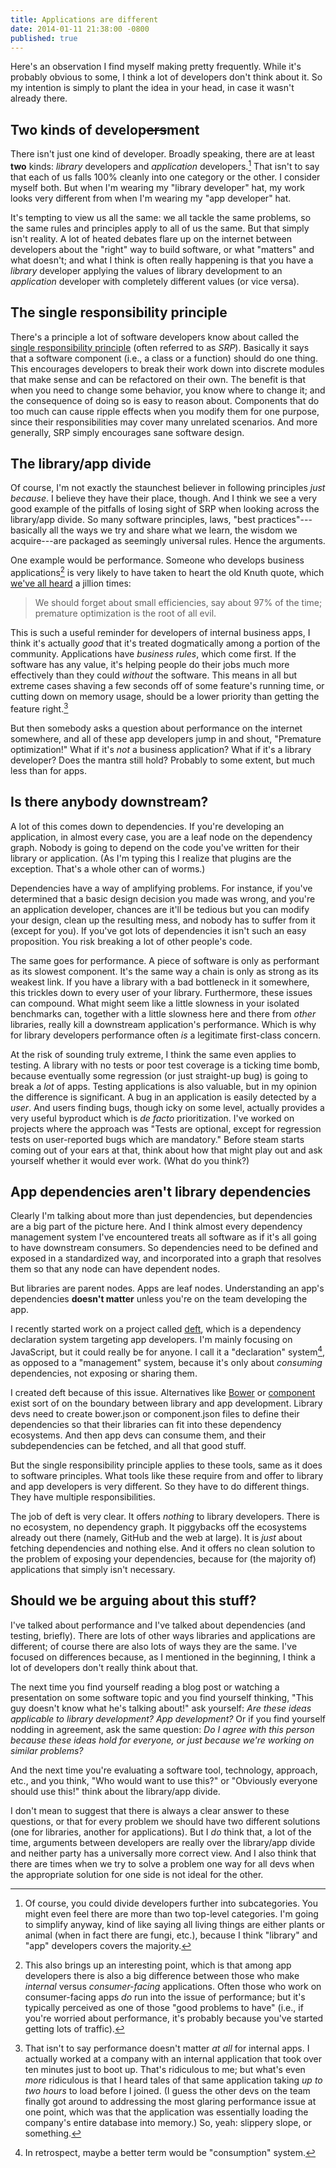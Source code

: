 ```yaml
---
title: Applications are different
date: 2014-01-11 21:38:00 -0800
published: true
---
```


Here's an observation I find myself making pretty frequently. While it's probably obvious to some, I think a lot of developers don't think about it. So my intention is simply to plant the idea in your head, in case it wasn't already there.

## Two kinds of develop<strike>ers</strike>ment

There isn't just one kind of developer. Broadly speaking, there are at least **two** kinds: *library* developers and *application* developers.[^at-least-two-kinds] That isn't to say that each of us falls 100% cleanly into one category or the other. I consider myself both. But when I'm wearing my "library developer" hat, my work looks very different from when I'm wearing my "app developer" hat.

It's tempting to view us all the same: we all tackle the same problems, so the same rules and principles apply to all of us the same. But that simply isn't reality. A lot of heated debates flare up on the internet between developers about the "right" way to build software, or what "matters" and what doesn't; and what I think is often really happening is that you have a *library* developer applying the values of library development to an *application* developer with completely different values (or vice versa).

## The single responsibility principle

There's a principle a lot of software developers know about called the [single responsibility principle](http://www.oodesign.com/single-responsibility-principle.html) (often referred to as *SRP*). Basically it says that a software component (i.e., a class or a function) should do one thing. This encourages developers to break their work down into discrete modules that make sense and can be refactored on their own. The benefit is that when you need to change some behavior, you know where to change it; and the consequence of doing so is easy to reason about. Components that do too much can cause ripple effects when you modify them for one purpose, since their responsibilities may cover many unrelated scenarios. And more generally, SRP simply encourages sane software design.

## The library/app divide

Of course, I'm not exactly the staunchest believer in following principles *just because*. I believe they have their place, though. And I think we see a very good example of the pitfalls of losing sight of SRP when looking across the library/app divide. So many software principles, laws, "best practices"---basically all the ways we try and share what we learn, the wisdom we acquire---are packaged as seemingly universal rules. Hence the arguments.

One example would be performance. Someone who develops business applications[^business-applications] is very likely to have taken to heart the old Knuth quote, which [we've all heard](http://joeduffyblog.com/2010/09/06/the-premature-optimization-is-evil-myth/) a jillion times:

> We should forget about small efficiencies, say about 97% of the time; premature optimization is the root of all evil.

This is such a useful reminder for developers of internal business apps, I think it's actually *good* that it's treated dogmatically among a portion of the community. Applications have *business rules*, which come first. If the software has any value, it's helping people do their jobs much more effectively than they could *without* the software. This means in all but extreme cases shaving a few seconds off of some feature's running time, or cutting down on memory usage, should be a lower priority than getting the feature right.[^efficiency-of-the-software]

But then somebody asks a question about performance on the internet somewhere, and all of these app developers jump in and shout, "Premature optimization!" What if it's *not* a business application? What if it's a library developer? Does the mantra still hold? Probably to some extent, but much less than for apps.

## Is there anybody downstream?

A lot of this comes down to dependencies. If you're developing an application, in almost every case, you are a leaf node on the dependency graph. Nobody is going to depend on the code you've written for their library or application. (As I'm typing this I realize that plugins are the exception. That's a whole other can of worms.)

Dependencies have a way of amplifying problems. For instance, if you've determined that a basic design decision you made was wrong, and you're an application developer, chances are it'll be tedious but you can modify your design, clean up the resulting mess, and nobody has to suffer from it (except for you). If you've got lots of dependencies it isn't such an easy proposition. You risk breaking a lot of other people's code.

The same goes for performance. A piece of software is only as performant as its slowest component. It's the same way a chain is only as strong as its weakest link. If you have a library with a bad bottleneck in it somewhere, this trickles down to every user of your library. Furthermore, these issues can compound. What might seem like a little slowness in your isolated benchmarks can, together with a little slowness here and there from *other* libraries, really kill a downstream application's performance. Which is why for library developers performance often *is* a legitimate first-class concern.

At the risk of sounding truly extreme, I think the same even applies to testing. A library with no tests or poor test coverage is a ticking time bomb, because eventually some regression (or just straight-up bug) is going to break a *lot* of apps. Testing applications is also valuable, but in my opinion the difference is significant. A bug in an application is easily detected by a *user*. And users finding bugs, though icky on some level, actually provides a very useful byproduct which is *de facto* prioritization. I've worked on projects where the approach was "Tests are optional, except for regression tests on user-reported bugs which are mandatory." Before steam starts coming out of your ears at that, think about how that might play out and ask yourself whether it would ever work. (What do you think?)

## App dependencies aren't library dependencies

Clearly I'm talking about more than just dependencies, but dependencies are a big part of the picture here. And I think almost every dependency management system I've encountered treats all software as if it's all going to have downstream consumers. So dependencies need to be defined and exposed in a standardized way, and incorporated into a graph that resolves them so that any node can have dependent nodes.

But libraries are parent nodes. Apps are leaf nodes. Understanding an app's dependencies **doesn't matter** unless you're on the team developing the app.

I recently started work on a project called [deft](https://github.com/dtao/deft), which is a dependency declaration system targeting app developers. I'm mainly focusing on JavaScript, but it could really be for anyone. I call it a "declaration" system[^declaration-system], as opposed to a "management" system, because it's only about *consuming* dependencies, not exposing or sharing them.

I created deft because of this issue. Alternatives like [Bower](http://bower.io/) or [component](http://component.io/) exist sort of on the boundary between library and app development. Library devs need to create bower.json or component.json files to define their dependencies so that their libraries can fit into these dependency ecosystems. And then app devs can consume them, and their subdependencies can be fetched, and all that good stuff.

But the single responsibility principle applies to these tools, same as it does to software principles. What tools like these require from and offer to library and app developers is very different. So they have to do different things. They have multiple responsibilities.

The job of deft is very clear. It offers *nothing* to library developers. There is no ecosystem, no dependency graph. It piggybacks off the ecosystems already out there (namely, GitHub and the web at large). It is *just* about fetching dependencies and nothing else. And it offers no clean solution to the problem of exposing your dependencies, because for (the majority of) applications that simply isn't necessary.

## Should we be arguing about this stuff?

I've talked about performance and I've talked about dependencies (and testing, briefly). There are lots of other ways libraries and applications are different; of course there are also lots of ways they are the same. I've focused on differences because, as I mentioned in the beginning, I think a lot of developers don't really think about that.

The next time you find yourself reading a blog post or watching a presentation on some software topic and you find yourself thinking, "This guy doesn't know what he's talking about!" ask yourself: *Are these ideas applicable to library development? App development?* Or if you find yourself nodding in agreement, ask the same question: *Do I agree with this person because these ideas hold for everyone, or just because we're working on similar problems?*

And the next time you're evaluating a software tool, technology, approach, etc., and you think, "Who would want to use this?" or "Obviously everyone should use this!" think about the library/app divide.

I don't mean to suggest that there is always a clear answer to these questions, or that for every problem we should have two different solutions (one for libraries, another for applications). But I *do* think that, a lot of the time, arguments between developers are really over the library/app divide and neither party has a universally more correct view. And I also think that there are times when we try to solve a problem one way for all devs when the appropriate solution for one side is not ideal for the other.

[^at-least-two-kinds]: Of course, you could divide developers further into subcategories. You might even feel there are more than two top-level categories. I'm going to simplify anyway, kind of like saying all living things are either plants or animal (when in fact there are fungi, etc.), because I think "library" and "app" developers covers the majority.

[^business-applications]: This also brings up an interesting point, which is that among app developers there is also a big difference between those who make *internal* versus *consumer-facing* applications. Often those who work on consumer-facing apps *do* run into the issue of performance; but it's typically perceived as one of those "good problems to have" (i.e., if you're worried about performance, it's probably because you've started getting lots of traffic).

[^efficiency-of-the-software]: That isn't to say performance doesn't matter *at all* for internal apps. I actually worked at a company with an internal application that took over ten minutes just to boot up. That's ridiculous to me; but what's even *more* ridiculous is that I heard tales of that same application taking *up to two hours* to load before I joined. (I guess the other devs on the team finally got around to addressing the most glaring performance issue at one point, which was that the application was essentially loading the company's entire database into memory.) So, yeah: slippery slope, or something.

[^declaration-system]: In retrospect, maybe a better term would be "consumption" system.
